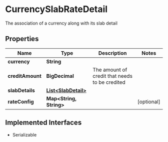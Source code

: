 

# CurrencySlabRateDetail

The association of a currency along with its slab detail

## Properties

| Name | Type | Description | Notes |
|------------ | ------------- | ------------- | -------------|
|**currency** | **String** |  |  |
|**creditAmount** | **BigDecimal** | The amount of credit that needs to be credited |  |
|**slabDetails** | [**List&lt;SlabDetail&gt;**](SlabDetail.md) |  |  |
|**rateConfig** | **Map&lt;String, String&gt;** |  |  [optional] |


## Implemented Interfaces

* Serializable


